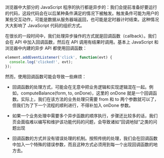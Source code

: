 浏览器中大部分的 JavaScript 程序的执行都是异步的：我们会提前准备好要运行的代码，这段代码会在以后某种条件满足的情况下被触发。触发条件可能为用户的某些交互动作，可能是数据从服务器端返回，也可能是定时器计时结束。这种情况大大影响了 JavaScript 代码的组织方式。

在很长的一段时间中，我们处理异步操作的方式就是回调函数（callback）。我们会在 API 中加入回调函数，然后在 API 调用有结果时调用。基本上 JavaScript 和浏览器中内建的异步 API 都使用回调函数：

```js
element.addEventListener('click', function(evt) {
  console.log('clicked!', evt);
});
```

然而，使用回调函数可能会导致一些麻烦：

* 回调函数的处理方式，可能会在无意中把业务逻辑和实现逻辑混在一起。例如，computeBalance(form, to, onDone)，这里的 onDone 就是一个回调函数。实际上，我们在该方法的业务处理只需要 from 和 to 两个参数就可以了，但我们为了下一个流程的顺利进行，不得补加入 onDone 参数。

* 如果一个业务处理中需要多个异步函数的顺序执行，步骤还比较多的话，我们页会面临难以编写和维护该功能代码的问题，会导致诸如“回调地狱“之类的问题出现

* 回调函数的方式并没有错误处理的机制。按照传统的处理，我们会在回调函数中加入一个特殊的错误参数，而且这种方式必须用到每一个出现回调函数的地方去。